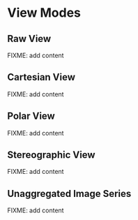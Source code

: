 # View Modes

## Raw View

FIXME: add content

## Cartesian View

FIXME: add content

## Polar View

FIXME: add content

## Stereographic View

FIXME: add content

## Unaggregated Image Series

FIXME: add content
